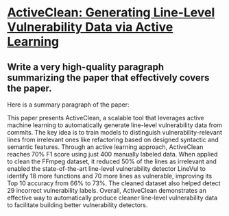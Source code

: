# [ActiveClean: Generating Line-Level Vulnerability Data via Active   Learning](https://arxiv.org/abs/2312.01588)

## Write a very high-quality paragraph summarizing the paper that effectively covers the paper.

 Here is a summary paragraph of the paper:

This paper presents ActiveClean, a scalable tool that leverages active machine learning to automatically generate line-level vulnerability data from commits. The key idea is to train models to distinguish vulnerability-relevant lines from irrelevant ones like refactoring based on designed syntactic and semantic features. Through an active learning approach, ActiveClean reaches 70% F1 score using just 400 manually labeled data. When applied to clean the FFmpeg dataset, it reduced 50% of the lines as irrelevant and enabled the state-of-the-art line-level vulnerability detector LineVul to identify 18 more functions and 70 more lines as vulnerable, improving its Top 10 accuracy from 66% to 73%. The cleaned dataset also helped detect 29 incorrect vulnerability labels. Overall, ActiveClean demonstrates an effective way to automatically produce cleaner line-level vulnerability data to facilitate building better vulnerability detectors.
